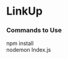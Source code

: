 <h1>LinkUp</h1>
<h3>Commands to Use</h3>
<p>
  <span>npm install </span>
  <br>
  <span>nodemon Index.js</span>
</p>


